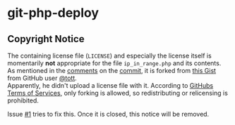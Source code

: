 # git-php-deploy

## Copyright Notice

The containing license file (`LICENSE`) and especially the license itself is momentarily **not** appropriate for the file `ip_in_range.php` and its contents. As mentioned in the [comments](https://github.com/biolauri/git-php-deploy/commit/a0d78ca194485ec1bdb31c907e1a13d98e15506a#commitcomment-13058312) on the [commit](https://github.com/biolauri/git-php-deploy/commit/a0d78ca194485ec1bdb31c907e1a13d98e15506a), it is forked from [this Gist](https://gist.github.com/tott/7684443) from GitHub user [@tott](https://github.com/tott).  
Apparently, he didn't upload a license file with it. According to [GitHubs Terms of Services](https://github.com/site/terms), only forking is allowed, so redistributing or relicensing is prohibited.

Issue [#1](../../issues/1) tries to fix this. Once it is closed, this notice will be removed.
